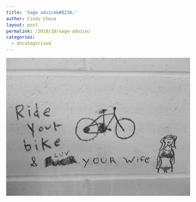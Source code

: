 ```yaml
---
title: 'Sage advice&#8230;'
author: Cindy Choua
layout: post
permalink: /2010/10/sage-advice/
categories:
  - Uncategorized
---
```

<div class='p_embed p_image_embed'>
  <a href="/wp-content/uploads/2010/10/img_0012-scaled-1000.jpg"><img alt="Img_0012" height="375" src="/wp-content/uploads/2010/10/img_0012-scaled-1000.jpg?w=300" width="500" /></a>
</div>